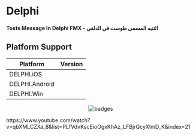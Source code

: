 # Delphi

#### Tosts Message In Delphi FMX  -     التنبه المسمى طوست في الدلفي

## Platform Support

|Platform|Version|
| ------------------- | :------------------: |
|DELPHI.iOS|
|DELPHI.Android|
|DELPHI.Win|


<p align="center">
  <img src="https://i.imgur.com/9sElLKF.gif" alt="badges" style="margin:auto">
</p>


<p>
 https://www.youtube.com/watch?v=qbXMLCZXa_8&list=PLfVdvKscEioOgxKhAz_LFBjrQcyXImD_K&index=21
</p>
